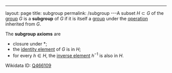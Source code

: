 ---
 layout: page
 title: subgroup
 permalink: /subgroup
---A subset $H\subset G$ of the [group](https://defsmath.github.io/DefsMath/group) $G$ is a **subgroup** of $G$ if it is itself a [group](https://defsmath.github.io/DefsMath/group) under the [operation](https://defsmath.github.io/DefsMath/binary_operation) inherited from $G$.

The **subgroup axioms** are
- closure under $*$;
- the [identity element](https://defsmath.github.io/DefsMath/identity_element) of $G$ is in $H$;
- for every $h\in H$, the [inverse element](https://defsmath.github.io/DefsMath/inverse_element) $h^{-1}$ is also in $H$. 

Wikidata ID: [Q466109](https://www.wikidata.org/wiki/Q466109)